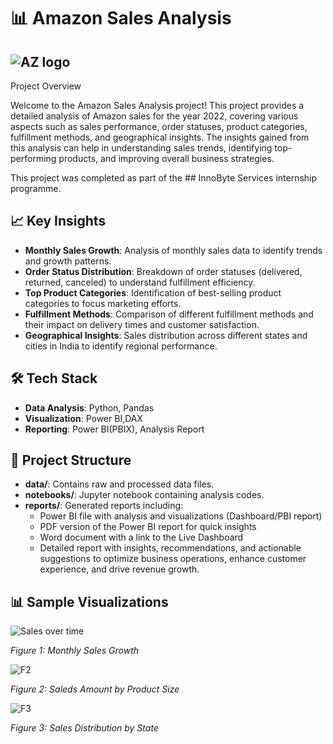 # 📊 Amazon Sales Analysis  


##  ![AZ logo](https://github.com/Sourav-Pattanayak/Amazon-Sales-Report/assets/124489158/8681b82b-72ee-4fac-8ca3-32964fa9cce3)

Project Overview

Welcome to the Amazon Sales Analysis project! This project provides a detailed analysis of Amazon sales for the year 2022, covering various aspects such as sales performance, order statuses, product categories, fulfillment methods, and geographical insights. The insights gained from this analysis can help in understanding sales trends, identifying top-performing products, and improving overall business strategies.

This project was completed as part of the ## InnoByte Services internship programme.

## 📈 Key Insights

- **Monthly Sales Growth**: Analysis of monthly sales data to identify trends and growth patterns.
- **Order Status Distribution**: Breakdown of order statuses (delivered, returned, canceled) to understand fulfillment efficiency.
- **Top Product Categories**: Identification of best-selling product categories to focus marketing efforts.
- **Fulfillment Methods**: Comparison of different fulfillment methods and their impact on delivery times and customer satisfaction.
- **Geographical Insights**: Sales distribution across different states and cities in India to identify regional performance.

## 🛠️ Tech Stack

- **Data Analysis**: Python, Pandas
- **Visualization**: Power BI,DAX
- **Reporting**: Power BI(PBIX), Analysis Report

## 📂 Project Structure

- **data/**: Contains raw and processed data files.
- **notebooks/**: Jupyter notebook containing analysis codes.
- **reports/**: Generated reports including:
  - Power BI file with analysis and visualizations (Dashboard/PBI report)
  - PDF version of the Power BI report for quick insights
  - Word document with a link to the Live Dashboard
  - Detailed report with insights, recommendations, and actionable suggestions to optimize business operations, enhance customer experience, and drive revenue growth.

## 📊 Sample Visualizations


![Sales over time](https://github.com/Sourav-Pattanayak/Amazon-Sales-Report/assets/124489158/8dc42d87-1eb3-4d8a-9975-0d2b97a26a27)

*Figure 1: Monthly Sales Growth*

![F2](https://github.com/Sourav-Pattanayak/Amazon-Sales-Report/assets/124489158/bf82b41e-a78d-4b0b-a325-8495e23c1faf)

*Figure 2: Saleds Amount by Product Size*

![F3](https://github.com/Sourav-Pattanayak/Amazon-Sales-Report/assets/124489158/566abdc7-e513-4bd9-bf1f-ca0f20acd484)

*Figure 3: Sales Distribution by State*


